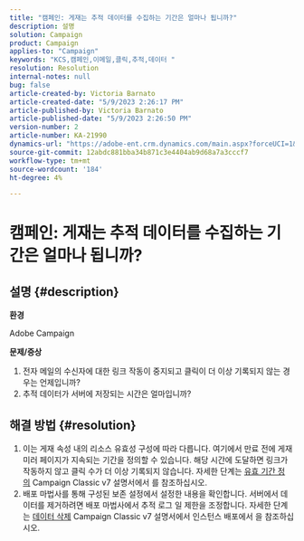 ```yaml
---
title: "캠페인: 게재는 추적 데이터를 수집하는 기간은 얼마나 됩니까?"
description: 설명
solution: Campaign
product: Campaign
applies-to: "Campaign"
keywords: "KCS,캠페인,이메일,클릭,추적,데이터 "
resolution: Resolution
internal-notes: null
bug: false
article-created-by: Victoria Barnato
article-created-date: "5/9/2023 2:26:17 PM"
article-published-by: Victoria Barnato
article-published-date: "5/9/2023 2:26:50 PM"
version-number: 2
article-number: KA-21990
dynamics-url: "https://adobe-ent.crm.dynamics.com/main.aspx?forceUCI=1&pagetype=entityrecord&etn=knowledgearticle&id=e72e6671-75ee-ed11-8849-6045bd0065b6"
source-git-commit: 12abdc881bba34b871c3e4404ab9d68a7a3cccf7
workflow-type: tm+mt
source-wordcount: '184'
ht-degree: 4%

---
```


# 캠페인: 게재는 추적 데이터를 수집하는 기간은 얼마나 됩니까?

## 설명 {#description}


<b>환경</b>

Adobe Campaign

<b>문제/증상</b>

1. 전자 메일의 수신자에 대한 링크 작동이 중지되고 클릭이 더 이상 기록되지 않는 경우는 언제입니까?
2. 추적 데이터가 서버에 저장되는 시간은 얼마입니까?



## 해결 방법 {#resolution}


1. 이는 게재 속성 내의 리소스 유효성 구성에 따라 다릅니다. 여기에서 만료 전에 게재 미러 페이지가 지속되는 기간을 정의할 수 있습니다. 해당 시간에 도달하면 링크가 작동하지 않고 클릭 수가 더 이상 기록되지 않습니다. 자세한 단계는 [유효 기간 정의](https://experienceleague.adobe.com/docs/campaign-classic/using/sending-messages/key-steps-when-creating-a-delivery/steps-sending-the-delivery.html?lang=en#defining-validity-period) Campaign Classic v7 설명서에서 를 참조하십시오.
2. 배포 마법사를 통해 구성된 보존 설정에서 설정한 내용을 확인합니다. 서버에서 데이터를 제거하려면 배포 마법사에서 추적 로그 일 제한을 조정합니다. 자세한 단계는 [데이터 삭제](https://experienceleague.adobe.com/docs/campaign-classic/using/installing-campaign-classic/initial-configuration/deploying-an-instance.html?lang=en#purging-data) Campaign Classic v7 설명서에서 인스턴스 배포에서 을 참조하십시오.

